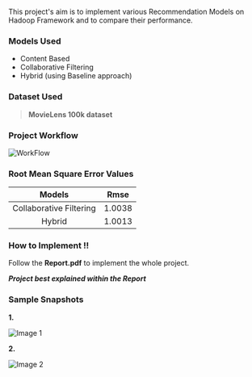This project's aim is to implement various Recommendation Models on Hadoop Framework and to compare their performance.

### Models Used
- Content Based
- Collaborative Filtering
- Hybrid (using Baseline approach)

### Dataset Used

>**MovieLens 100k dataset**

### Project Workflow

![WorkFlow](https://github.com/Team-HSP/Recommendation-System-Hadoop/blob/master/Workflow.JPG "Workflow")

### Root Mean Square Error Values

| Models | Rmse |
| :-----------: |:-------------:|
| Collaborative Filtering | 1.0038 |
| Hybrid | 1.0013 |

### How to Implement !!

Follow the **Report.pdf** to implement the whole project.

**_Project best explained within the Report_**

### Sample Snapshots

**1.** 

![Image 1](https://github.com/Team-HSP/Recommendation-System-Hadoop/blob/master/Source%20Code/Web%20UI%20Snapshots/HybridRecommendation.png "Recommendations for User 156")

**2.**

![Image 2](https://github.com/Team-HSP/Recommendation-System-Hadoop/blob/master/Source%20Code/Web%20UI%20Snapshots/RestRecommendations.png "Recommendations for User 156")
